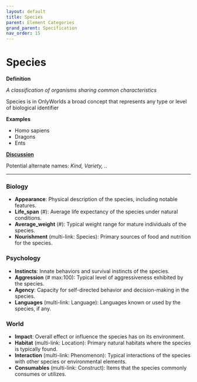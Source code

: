 ```yaml
---
layout: default
title: Species
parent: Element Categories
grand_parent: Specification
nav_order: 15
---
```


# Species

**Definition**

*A classification of organisms sharing common characteristics*

Species is in OnlyWorlds a broad concept that represents any type or level of biological identifier

**Examples**
- Homo sapiens
- Dragons
- Ents

**[Discussion](https://github.com/OnlyWorlds/OnlyWorlds/discussions/categories/Species)**

Potential alternate names: *Kind, Variety, ..*



---
### Biology
- **Appearance**: Physical description of the species, including notable features.
- **Life_span** (#): Average life expectancy of the species under natural conditions.
- **Average_weight** (#): Typical weight range for mature individuals of the species.
- **Nourishment** (multi-link: Species): Primary sources of food and nutrition for the species.

### Psychology
- **Instincts**: Innate behaviors and survival instincts of the species.
- **Aggression** (# max:100): Typical level of aggressiveness exhibited by the species.
- **Agency**: Capacity for self-directed behavior and decision-making in the species.
- **Languages** (multi-link: Language): Languages known or used by the species, if any.

### World
- **Impact**: Overall effect or influence the species has on its environment.
- **Habitat** (multi-link: Location): Primary natural habitats where the species is typically found.
- **Interaction** (multi-link: Phenomenon): Typical interactions of the species with other species or environmental elements.
- **Consumables** (multi-link: Construct): Items that the species commonly consumes or utilizes.

